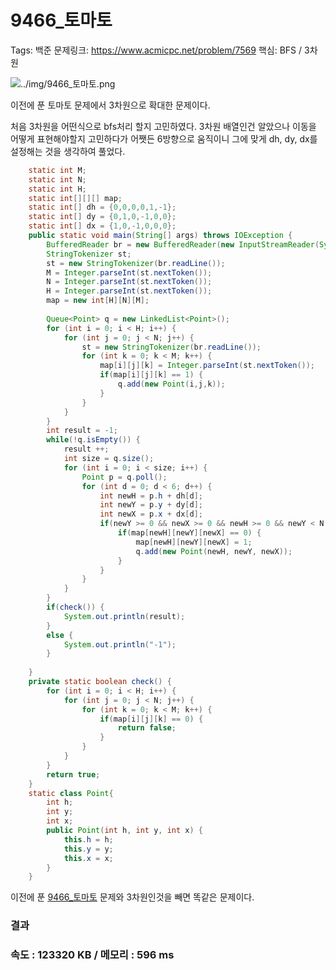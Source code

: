 # 9466_토마토

Tags: 백준
문제링크: https://www.acmicpc.net/problem/7569
핵심: BFS / 3차원

![../img/9466_토마토.png](../img/9466_토마토.png)

이전에 푼 토마토 문제에서 3차원으로 확대한 문제이다.

처음 3차원을 어떤식으로 bfs처리 할지 고민하였다. 3차원 배열인건 알았으나 이동을 어떻게 표현해야할지 고민하다가 어쨋든 6방향으로 움직이니 그에 맞게 dh, dy, dx를 설정해는 것을 생각하여 풀었다.

```java
	static int M;
	static int N;
	static int H;
	static int[][][] map;
	static int[] dh = {0,0,0,0,1,-1};
	static int[] dy = {0,1,0,-1,0,0};
	static int[] dx = {1,0,-1,0,0,0};
	public static void main(String[] args) throws IOException {
		BufferedReader br = new BufferedReader(new InputStreamReader(System.in));
		StringTokenizer st;
		st = new StringTokenizer(br.readLine());
		M = Integer.parseInt(st.nextToken());
		N = Integer.parseInt(st.nextToken());
		H = Integer.parseInt(st.nextToken());
		map = new int[H][N][M];
		
		Queue<Point> q = new LinkedList<Point>();
		for (int i = 0; i < H; i++) {
			for (int j = 0; j < N; j++) {
				st = new StringTokenizer(br.readLine());
				for (int k = 0; k < M; k++) {
					map[i][j][k] = Integer.parseInt(st.nextToken());
					if(map[i][j][k] == 1) {
						q.add(new Point(i,j,k));
					}
				}
			}
		}
		int result = -1;
		while(!q.isEmpty()) {
			result ++;
			int size = q.size();
			for (int i = 0; i < size; i++) {
				Point p = q.poll();
				for (int d = 0; d < 6; d++) {
					int newH = p.h + dh[d];
					int newY = p.y + dy[d];
					int newX = p.x + dx[d];
					if(newY >= 0 && newX >= 0 && newH >= 0 && newY < N && newX < M && newH < H) {
						if(map[newH][newY][newX] == 0) {
							map[newH][newY][newX] = 1;
							q.add(new Point(newH, newY, newX));
						}
					}
				}
			}
		}
		if(check()) {
			System.out.println(result);
		}
		else {
			System.out.println("-1");
		}
		
	}
	private static boolean check() {
		for (int i = 0; i < H; i++) {
			for (int j = 0; j < N; j++) {
				for (int k = 0; k < M; k++) {
					if(map[i][j][k] == 0) {
						return false;
					}
				}
			}
		}
		return true;
	}
	static class Point{
		int h;
		int y;
		int x;
		public Point(int h, int y, int x) {
			this.h = h;
			this.y = y;
			this.x = x;
		}
	}
```

이전에 푼 [9466_토마토]() 문제와 3차원인것을 빼면 똑같은 문제이다.

### 결과

### 속도 : 123320 KB / 메모리 : 596 ms